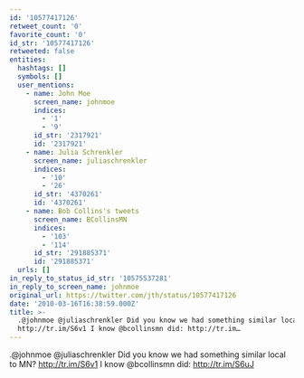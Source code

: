 ```yaml
---
id: '10577417126'
retweet_count: '0'
favorite_count: '0'
id_str: '10577417126'
retweeted: false
entities:
  hashtags: []
  symbols: []
  user_mentions:
    - name: John Moe
      screen_name: johnmoe
      indices:
        - '1'
        - '9'
      id_str: '2317921'
      id: '2317921'
    - name: Julia Schrenkler
      screen_name: juliaschrenkler
      indices:
        - '10'
        - '26'
      id_str: '4370261'
      id: '4370261'
    - name: Bob Collins's tweets
      screen_name: BCollinsMN
      indices:
        - '103'
        - '114'
      id_str: '291885371'
      id: '291885371'
  urls: []
in_reply_to_status_id_str: '10575537281'
in_reply_to_screen_name: johnmoe
original_url: https://twitter.com/jth/status/10577417126
date: '2010-03-16T16:38:59.000Z'
title: >-
  .@johnmoe @juliaschrenkler Did you know we had something similar local to MN?
  http://tr.im/S6v1 I know @bcollinsmn did: http://tr.im…
---
```


.@johnmoe @juliaschrenkler Did you know we had something similar local to MN? http://tr.im/S6v1 I know @bcollinsmn did: http://tr.im/S6uJ